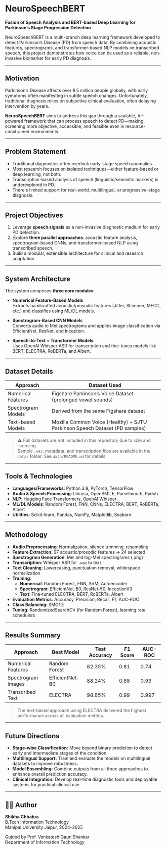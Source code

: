 # NeuroSpeechBERT

**Fusion of Speech Analysis and BERT-based Deep Learning for Parkinson’s Stage Progression Detection**

NeuroSpeechBERT is a multi-branch deep learning framework developed to detect Parkinson’s Disease (PD) from speech data. By combining acoustic features, spectrograms, and transformer-based NLP models on transcribed speech, this project demonstrates how voice can be used as a reliable, non-invasive biomarker for early PD diagnosis.

---

## Motivation

Parkinson’s Disease affects over 8.5 million people globally, with early symptoms often manifesting in subtle speech changes. Unfortunately, traditional diagnosis relies on subjective clinical evaluation, often delaying intervention by years.

**NeuroSpeechBERT** aims to address this gap through a scalable, AI-powered framework that can process speech to detect PD—making screening more objective, accessible, and feasible even in resource-constrained environments.

---

## Problem Statement

- Traditional diagnostics often overlook early-stage speech anomalies.
- Most research focuses on isolated techniques—either feature-based or deep learning, not both.
- Transcription-based analysis of speech (linguistic/semantic markers) is underexplored in PD.
- There's limited support for real-world, multilingual, or progressive-stage diagnosis.

---

## Project Objectives

1. Leverage **speech signals** as a non-invasive diagnostic medium for early PD detection.
2. Explore **three parallel approaches**: acoustic feature analysis, spectrogram-based CNNs, and transformer-based NLP using transcribed speech.
3. Build a modular, extensible architecture for clinical and research adaptation.

---

## System Architecture

The system comprises **three core modules**:

- **Numerical Feature-Based Models**  
  Extracts handcrafted acoustic/prosodic features (Jitter, Shimmer, MFCC, etc.) and classifies using ML/DL models.

- **Spectrogram-Based CNN Models**  
  Converts audio to Mel spectrograms and applies image classification via EfficientNet, ResNet, and Inception.

- **Speech-to-Text + Transformer Models**  
  Uses OpenAI Whisper ASR for transcription and fine-tunes models like BERT, ELECTRA, RoBERTa, and Albert.

---

## Dataset Details

| Approach              | Dataset Used                                                                 |
|-----------------------|------------------------------------------------------------------------------|
| Numerical Features    | Figshare Parkinson’s Voice Dataset (prolonged vowel sounds)                 |
| Spectrogram Models    | Derived from the same Figshare dataset                                      |
| Text-based Models     | Mozilla Common Voice (Healthy) + SJTU Parkinson Speech Dataset (PD samples) |

> ⚠️ Full datasets are not included in this repository due to size and licensing.  
> Sample `.wav`, metadata, and transcription files are available in the `data/` folder. See `data/README.md` for details.

---

## Tools & Technologies

- **Languages/Frameworks**: Python 3.9, PyTorch, TensorFlow
- **Audio & Speech Processing**: Librosa, OpenSMILE, Parselmouth, Pydub
- **NLP**: Hugging Face Transformers, OpenAI Whisper
- **ML/DL Models**: Random Forest, FNN, CNNs, ELECTRA, BERT, RoBERTa, Albert
- **Utilities**: Scikit-learn, Pandas, NumPy, Matplotlib, Seaborn

---

## Methodology

- **Audio Preprocessing**: Normalization, silence trimming, resampling
- **Feature Extraction**: 67 acoustic/prosodic features → 24 selected
- **Spectrogram Generation**: Mel and log-Mel spectrograms (.png)
- **Transcription**: Whisper ASR for `.wav` to text
- **Text Cleaning**: Lowercasing, punctuation removal, whitespace normalization
- **Training**:
  - **Numerical**: Random Forest, FNN, SVM, Autoencoder
  - **Spectrogram**: EfficientNet-B0, ResNet-50, InceptionV3
  - **Text**: Fine-tuned ELECTRA, BERT, RoBERTa, Albert
- **Evaluation Metrics**: Accuracy, Precision, Recall, F1, AUC-ROC
- **Class Balancing**: SMOTE
- **Tuning**: RandomizedSearchCV (for Random Forest), learning rate schedulers

---

## Results Summary

| Approach              | Best Model       | Test Accuracy | F1 Score | AUC-ROC |
|-----------------------|------------------|---------------|----------|---------|
| Numerical Features    | Random Forest     | 82.35%        | 0.81     | 0.74    |
| Spectrogram Images    | EfficientNet-B0   | 88.24%        | 0.88     | 0.93    |
| Transcribed Text      | ELECTRA           | 98.85%        | 0.99     | 0.997   |

> The text-based approach using ELECTRA delivered the highest performance across all evaluation metrics.

---
## Future Directions

- **Stage-wise Classification:** Move beyond binary prediction to detect early and intermediate stages of the condition.
- **Multilingual Support:** Train and evaluate the models on multilingual datasets to improve robustness.
- **Model Ensembling:** Combine outputs from all three approaches to enhance overall prediction accuracy.
- **Clinical Integration:** Develop real-time diagnostic tools and deployable systems for practical clinical use.

---

## 👩‍💻 Author

**Shikha Chhabra**  
B.Tech Information Technology  
Manipal University Jaipur, 2024–2025  

Guided by Prof. Venkatesh Gauri Shankar  
Department of Information Technology
